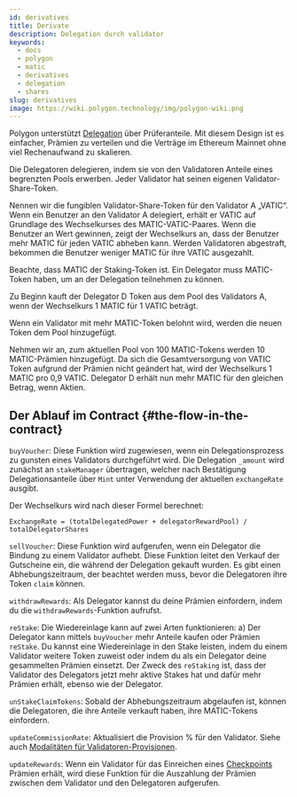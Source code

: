 ```yaml
---
id: derivatives
title: Derivate
description: Delegation durch validator
keywords:
  - docs
  - polygon
  - matic
  - derivatives
  - delegation
  - shares
slug: derivatives
image: https://wiki.polygon.technology/img/polygon-wiki.png
---
```


Polygon unterstützt [Delegation](/docs/maintain/glossary#delegator) über Prüferanteile. Mit diesem Design ist es einfacher, Prämien zu verteilen und die Verträge im Ethereum Mainnet ohne viel Rechenaufwand zu skalieren.

Die Delegatoren delegieren, indem sie von den Validatoren Anteile eines begrenzten Pools erwerben. Jeder Validator hat seinen eigenen Validator-Share-Token.

Nennen wir die fungiblen Validator-Share-Token für den Validator A „VATIC“. Wenn ein Benutzer an den Validator A delegiert, erhält er VATIC auf Grundlage des Wechselkurses des MATIC-VATIC-Paares. Wenn die Benutzer an Wert gewinnen, zeigt der Wechselkurs an, dass der Benutzer mehr MATIC für jeden VATIC abheben kann. Werden Validatoren abgestraft, bekommen die Benutzer weniger MATIC für ihre VATIC ausgezahlt.

Beachte, dass MATIC der Staking-Token ist. Ein Delegator muss MATIC-Token haben, um an der Delegation teilnehmen zu können.

Zu Beginn kauft der Delegator D Token aus dem Pool des Validators A, wenn der Wechselkurs 1 MATIC für 1 VATIC beträgt.

Wenn ein Validator mit mehr MATIC-Token belohnt wird, werden die neuen Token dem Pool hinzugefügt.

Nehmen wir an, zum aktuellen Pool von 100 MATIC-Tokens werden 10 MATIC-Prämien hinzugefügt. Da sich die Gesamtversorgung von VATIC Token aufgrund der Prämien nicht geändert hat, wird der Wechselkurs 1 MATIC pro 0,9 VATIC. Delegator D erhält nun mehr MATIC für den gleichen Betrag, wenn Aktien.

## Der Ablauf im Contract {#the-flow-in-the-contract}

`buyVoucher`: Diese Funktion wird zugewiesen, wenn ein Delegationsprozess zu gunsten eines Validators durchgeführt wird. Die Delegation `_amount` wird zunächst an `stakeManager` übertragen, welcher nach Bestätigung Delegationsanteile über `Mint` unter Verwendung der aktuellen `exchangeRate` ausgibt.

Der Wechselkurs wird nach dieser Formel berechnet:

`ExchangeRate = (totalDelegatedPower + delegatorRewardPool) / totalDelegatorShares`

`sellVoucher`: Diese Funktion wird aufgerufen, wenn ein Delegator die Bindung zu einem Validator aufhebt. Diese Funktion leitet den Verkauf der Gutscheine ein, die während der Delegation gekauft wurden. Es gibt einen Abhebungszeitraum, der beachtet werden muss, bevor die Delegatoren ihre Token `claim` können.

`withdrawRewards`: Als Delegator kannst du deine Prämien einfordern, indem du die `withdrawRewards`-Funktion aufrufst.

`reStake`: Die Wiedereinlage kann auf zwei Arten funktionieren: a) Der Delegator kann mittels `buyVoucher` mehr Anteile kaufen oder Prämien `reStake`. Du kannst eine Wiedereinlage in den Stake leisten, indem du einem Validator weitere Token zuweist oder indem du als ein Delegator deine gesammelten Prämien einsetzt. Der Zweck des `reStaking` ist, dass der Validator des Delegators jetzt mehr aktive Stakes hat und dafür mehr Prämien erhält, ebenso wie der Delegator.

`unStakeClaimTokens`: Sobald der Abhebungszeitraum abgelaufen ist, können die Delegatoren, die ihre Anteile verkauft haben, ihre MATIC-Tokens einfordern.

`updateCommissionRate`: Aktualisiert die Provision % für den Validator. Siehe auch [Modalitäten für Validatoren-Provisionen](/docs/maintain/validate/validator-commission-operations).

`updateRewards`: Wenn ein Validator für das Einreichen eines [Checkpoints](/docs/maintain/glossary#checkpoint-transaction) Prämien erhält, wird diese Funktion für die Auszahlung der Prämien zwischen dem Validator und den Delegatoren aufgerufen.
